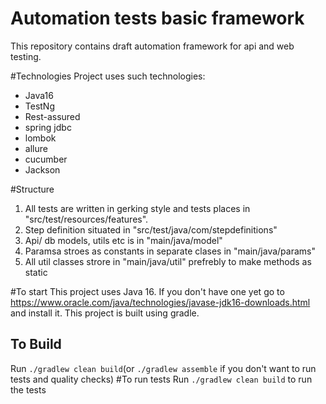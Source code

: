 # Automation tests basic framework
This repository contains draft automation framework for api and web testing. 

#Technologies
Project uses such technologies:
- Java16
- TestNg
- Rest-assured
- spring jdbc 
- lombok
- allure
- cucumber
- Jackson

#Structure
1. All tests  are written in gerking style and tests places in "src/test/resources/features". 
2. Step definition situated in "src/test/java/com/stepdefinitions" 
3. Api/ db models, utils etc is in "main/java/model"
4. Paramsa stroes as constants in separate clases in "main/java/params"
5. All util classes strore in "main/java/util" prefrebly to make methods as static 

#To start
This project uses Java 16. If you don't have one yet go to https://www.oracle.com/java/technologies/javase-jdk16-downloads.html and install it.
This project is built using gradle. 
## To Build
Run `./gradlew clean build`(or `./gradlew assemble` if you don't want to run tests and quality checks)
#To run tests
Run `./gradlew clean build` to run the tests
